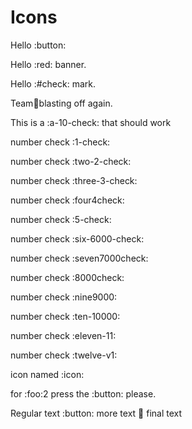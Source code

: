 # Icons

Hello :button:

Hello :red: banner.

Hello :#check: mark.

Team:rocket:blasting off again.

This is a :a-10-check: that should work

number check :1-check:

number check :two-2-check:

number check :three-3-check:

number check :four4check:

number check :5-check:

number check :six-6000-check:

number check :seven7000check:

number check :8000check:

number check :nine9000:

number check :ten-10000:

number check :eleven-11:

number check :twelve-v1:

icon named :icon:

for :foo:2 press the :button: please.

Regular text :button: more text :rocket: final text

